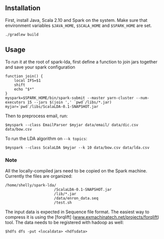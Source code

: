 

## Installation

First, install Java, Scala 2.10 and Spark on the system. Make sure that environment variables `$JAVA_HOME`, `$SCALA_HOME` and `$SPARK_HOME` are set.

```shell
./gradlew build
```

## Usage

To run it at the root of spark-lda, first define a function to join jars together and save your spark configuration
```shell
function join() {
    local IFS=$1
    shift
    echo "$*"
}
myspark=$SPARK_HOME/bin/spark-submit --master yarn-cluster --num-executors 15 --jars $(join ',' `pwd`/libs/*.jar)
myjar=`pwd`/libs/ScalaLDA-0.1-SNAPSHOT.jar
```

Then to preprocess email, run:
```shell
$myspark --class EmailParser $myjar data/email/ data/dic.csv data/bow.csv
```

To run the LDA algorithm on `--k topics`:
```shell
$myspark --class ScalaLDA $myjar --k 10 data/bow.csv data/lda.csv
```
### Note
All the locally-compiled jars need to be copied on the Spark machine. Currently the files are organized:
```shell
/home/shelly/spark-lda/
                      /ScalaLDA-0.1-SNAPSHOT.jar
                      /lib/*.jar
                      /data/enron_data.seq
                      /test.sh
```
The input data is expected in Sequence file format. The easiest way to compress it is using the
[forqlift] (www.exmachinatech.net/projects/forqlift) tool.
The data needs to be registered with hadoop as well:
```shell
$hdfs dfs -put <localdata> <hdfsdata>
```


